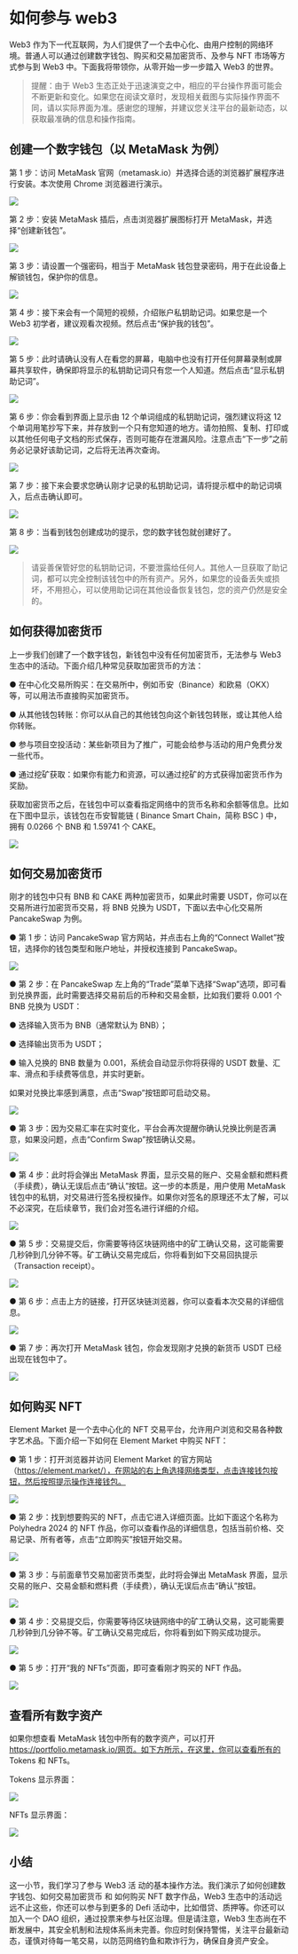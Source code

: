# 如何参与 web3

Web3 作为下一代互联网，为人们提供了一个去中心化、由用户控制的网络环境。普通人可以通过创建数字钱包、购买和交易加密货币、及参与 NFT 市场等方式参与到 Web3 中。下面我将带领你，从零开始一步一步踏入 Web3 的世界。

> 提醒：由于 Web3 生态正处于迅速演变之中，相应的平台操作界面可能会不断更新和变化。如果您在阅读文章时，发现相关截图与实际操作界面不同，请以实际界面为准。感谢您的理解，并建议您关注平台的最新动态，以获取最准确的信息和操作指南。

## 创建一个数字钱包（以 MetaMask 为例）

第 1 步：访问 MetaMask 官网（metamask.io）并选择合适的浏览器扩展程序进行安装。本次使用 Chrome 浏览器进行演示。

![](./assets/metamask.webp)

第 2 步：安装 MetaMask 插后，点击浏览器扩展图标打开 MetaMask，并选择“创建新钱包”。

![](./assets/create-wallet.webp)

第 3 步：请设置一个强密码，相当于 MetaMask 钱包登录密码，用于在此设备上解锁钱包，保护你的信息。

![](./assets/metamask-password.webp)

第 4 步：接下来会有一个简短的视频，介绍账户私钥助记词。如果您是一个 Web3 初学者，建议观看次视频。然后点击“保护我的钱包”。

![](./assets/metamask-protect.webp)

第 5 步：此时请确认没有人在看您的屏幕，电脑中也没有打开任何屏幕录制或屏幕共享软件，确保即将显示的私钥助记词只有您一个人知道。然后点击“显示私钥助记词”。

![](./assets/metamask-key.webp)

第 6 步：你会看到界面上显示由 12 个单词组成的私钥助记词，强烈建议将这 12 个单词用笔抄写下来，并存放到一个只有您知道的地方。请勿拍照、复制、打印或以其他任何电子文档的形式保存，否则可能存在泄漏风险。注意点击“下一步”之前务必记录好该助记词，之后将无法再次查询。

![](./assets/metamask-writekey.webp)

第 7 步：接下来会要求您确认刚才记录的私钥助记词，请将提示框中的助记词填入，后点击确认即可。

![](./assets/metamask-confirm.webp)

第 8 步：当看到钱包创建成功的提示，您的数字钱包就创建好了。

![](./assets/metamask-createsuccess.webp)

> 请妥善保管好您的私钥助记词，不要泄露给任何人。其他人一旦获取了助记词，都可以完全控制该钱包中的所有资产。另外，如果您的设备丢失或损坏，不用担心，可以使用助记词在其他设备恢复钱包，您的资产仍然是安全的。

## 如何获得加密货币

上一步我们创建了一个数字钱包，新钱包中没有任何加密货币，无法参与 Web3 生态中的活动。下面介绍几种常见获取加密货币的方法：

● 在中心化交易所购买：在交易所中，例如币安（Binance）和欧易（OKX）等，可以用法币直接购买加密货币。

● 从其他钱包转账：你可以从自己的其他钱包向这个新钱包转账，或让其他人给你转账。

● 参与项目空投活动：某些新项目为了推广，可能会给参与活动的用户免费分发一些代币。

● 通过挖矿获取：如果你有能力和资源，可以通过挖矿的方式获得加密货币作为奖励。

获取加密货币之后，在钱包中可以查看指定网络中的货币名称和余额等信息。比如在下图中显示，该钱包在币安智能链 ( Binance Smart Chain，简称 BSC ) 中，拥有 0.0266 个 BNB 和 1.59741 个 CAKE。

![](./assets/metamask-account.webp)

## 如何交易加密货币

刚才的钱包中只有 BNB 和 CAKE 两种加密货币，如果此时需要 USDT，你可以在交易所进行加密货币交易，将 BNB 兑换为 USDT，下面以去中心化交易所 PancakeSwap 为例。

● 第 1 步：访问 PancakeSwap 官方网站，并点击右上角的“Connect Wallet”按钮，选择你的钱包类型和账户地址，并授权连接到 PancakeSwap。

![](./assets/pancake-swap.webp)

● 第 2 步：在 PancakeSwap 左上角的“Trade”菜单下选择“Swap”选项，即可看到兑换界面，此时需要选择交易前后的币种和交易金额，比如我们要将 0.001 个 BNB 兑换为 USDT：

● 选择输入货币为 BNB（通常默认为 BNB）；

● 选择输出货币为 USDT；

● 输入兑换的 BNB 数量为 0.001，系统会自动显示你将获得的 USDT 数量、汇率、滑点和手续费等信息，并实时更新。

如果对兑换比率感到满意，点击“Swap”按钮即可启动交易。

![](./assets/pancake.webp)

● 第 3 步：因为交易汇率在实时变化，平台会再次提醒你确认兑换比例是否满意，如果没问题，点击“Confirm Swap”按钮确认交易。

![](./assets/pancake-confirm.webp)

● 第 4 步：此时将会弹出 MetaMask 界面，显示交易的账户、交易金额和燃料费（手续费），确认无误后点击“确认”按钮。这一步的本质是，用户使用 MetaMask 钱包中的私钥，对交易进行签名授权操作。如果你对签名的原理还不太了解，可以不必深究，在后续章节，我们会对签名进行详细的介绍。

![](./assets/pancake-pot.webp)

● 第 5 步：交易提交后，你需要等待区块链网络中的矿工确认交易，这可能需要几秒钟到几分钟不等。矿工确认交易完成后，你将看到如下交易回执提示（Transaction receipt）。

![](./assets/pancake-receipt.webp)

● 第 6 步：点击上方的链接，打开区块链浏览器，你可以查看本次交易的详细信息。

![](./assets/pancake-detail.webp)

● 第 7 步：再次打开 MetaMask 钱包，你会发现刚才兑换的新货币 USDT 已经出现在钱包中了。

![](./assets/pancake-metamask.webp)

## 如何购买 NFT

Element Market 是一个去中心化的 NFT 交易平台，允许用户浏览和交易各种数字艺术品。下面介绍一下如何在 Element Market 中购买 NFT：

● 第 1 步：打开浏览器并访问 Element Market 的官方网站（https://element.market/），在网站的右上角选择网络类型，点击连接钱包按钮，然后按照提示操作连接钱包。

![](./assets/element-market.webp)

● 第 2 步：找到想要购买的 NFT，点击它进入详细页面。比如下面这个名称为 Polyhedra 2024 的 NFT 作品，你可以查看作品的详细信息，包括当前价格、交易记录、所有者等，点击“立即购买”按钮开始交易。

![](./assets/element-polyhedra.webp)

● 第 3 步：与前面章节交易加密货币类型，此时将会弹出 MetaMask 界面，显示交易的账户、交易金额和燃料费（手续费），确认无误后点击“确认”按钮。

![](./assets/element-confirm.webp)

● 第 4 步：交易提交后，你需要等待区块链网络中的矿工确认交易，这可能需要几秒钟到几分钟不等。矿工确认交易完成后，你将看到如下购买成功提示。

![](./assets/element-success.webp)

● 第 5 步：打开“我的 NFTs”页面，即可查看刚才购买的 NFT 作品。

![](./assets/element-metamask.webp)

## 查看所有数字资产

如果你想查看 MetaMask 钱包中所有的数字资产，可以打开 https://portfolio.metamask.io/网页。如下方所示，在这里，你可以查看所有的 Tokens 和 NFTs。

Tokens 显示界面：

![](./assets/metamask-token.webp)

NFTs 显示界面：

![](./assets/metamask-nft.webp)

## 小结

这一小节，我们学习了参与 Web3 活 动的基本操作方法。我们演示了如何创建数字钱包、如何交易加密货币 和 如何购买 NFT 数字作品，Web3 生态中的活动远远不止这些，你还可以参与到更多的 Defi 活动中，比如借贷、质押等。你还可以加入一个 DAO 组织，通过投票来参与社区治理。但是请注意，Web3 生态尚在不断发展中，其安全机制和法规体系尚未完善。你应时刻保持警惕，关注平台最新动态，谨慎对待每一笔交易，以防范网络钓鱼和欺诈行为，确保自身资产安全。
